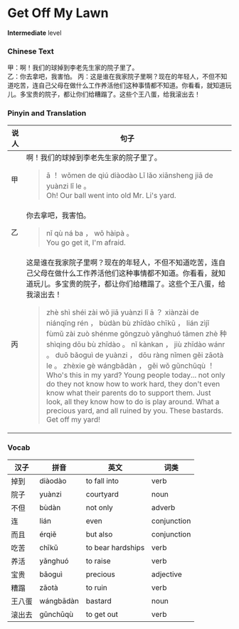 # Get Off My Lawn
**Intermediate** level
### Chinese Text
甲：啊！我们的球掉到李老先生家的院子里了。<br />乙：你去拿吧，我害怕。
丙：这是谁在我家院子里啊？现在的年轻人，不但不知道吃苦，连自己父母在做什么工作养活他们这种事情都不知道。你看看，就知道玩儿。多宝贵的院子，都让你们给糟蹋了。这些个王八蛋，给我滚出去！

### Pinyin and Translation
|说人|句子|
|----|----|
|甲|啊！我们的球掉到李老先生家的院子里了。<blockquote>ā ！ wǒmen de qiú diàodào Lǐ lǎo xiānsheng jiā de yuànzi lǐ le 。<br />Oh! Our ball went into old Mr. Li's yard.</blockquote>|
|乙|你去拿吧，我害怕。<blockquote>nǐ qù ná ba ， wǒ hàipà 。<br />You go get it, I'm afraid.</blockquote>|
|丙|这是谁在我家院子里啊？现在的年轻人，不但不知道吃苦，连自己父母在做什么工作养活他们这种事情都不知道。你看看，就知道玩儿。多宝贵的院子，都让你们给糟蹋了。这些个王八蛋，给我滚出去！<blockquote>zhè shì shéi zài wǒ jiā yuànzi lǐ ā ？ xiànzài de niánqīng rén ， bùdàn bù zhīdào chīkǔ ， lián zìjǐ fùmǔ zài zuò shénme gōngzuò yǎnghuó tāmen zhè 种 shìqing dōu bù zhīdào 。 nǐ kànkan ， jiù zhīdào wánr 。 duō bǎoguì de yuànzi ， dōu ràng nǐmen gěi zāotà le 。 zhèxie gè wángbādàn ， gěi wǒ gǔnchūqù ！<br />Who's this in my yard? Young people today... not only do they not know how to work hard, they don't even know what their parents do to support them. Just look, all they know how to do is play around. What a precious yard, and all ruined by you. These bastards. Get off my yard!</blockquote>|
### Vocab
|汉子|拼音|英文|词类|
|----|----|----|----|
|掉到|diàodào|to fall into|verb|
|院子|yuànzi|courtyard|noun|
|不但|bùdàn|not only|adverb|
|连|lián|even|conjunction|
|而且|érqiě|but also|conjunction|
|吃苦|chīkǔ|to bear hardships|verb|
|养活|yǎnghuó|to raise|verb|
|宝贵|bǎoguì|precious|adjective|
|糟蹋|zāotà|to ruin|verb|
|王八蛋|wángbādàn|bastard|noun|
|滚出去|gǔnchūqù|to get out|verb|